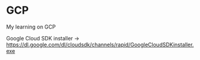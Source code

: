 # GCP
My learning on GCP

Google Cloud SDK installer -> https://dl.google.com/dl/cloudsdk/channels/rapid/GoogleCloudSDKinstaller.exe
